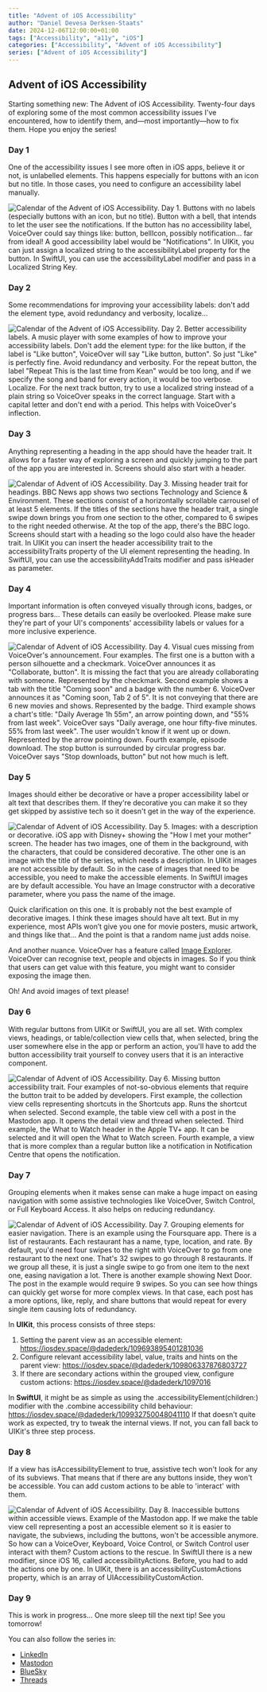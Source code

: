 ```yaml
---
title: "Advent of iOS Accessibility"
author: "Daniel Devesa Derksen-Staats"
date: 2024-12-06T12:00:00+01:00
tags: ["Accessibility", "a11y", "iOS"]
categories: ["Accessibility", "Advent of iOS Accessibility"]
series: ["Advent of iOS Accessibility"]
---
```


## Advent of iOS Accessibility

Starting something new: The Advent of iOS Accessibility. Twenty-four days of exploring some of the most common accessibility issues I've encountered, how to identify them, and—most importantly—how to fix them. Hope you enjoy the series!

### Day 1

One of the accessibility issues I see more often in iOS apps, believe it or not, is unlabelled elements. This happens especially for buttons with an icon but no title. In those cases, you need to configure an accessibility label manually. 

![Calendar of the Advent of iOS Accessibility. Day 1. Buttons with no labels (especially buttons with an icon, but no title). Button with a bell, that intends to let the user see the notifications. If the button has no accessibility label, VoiceOver could say things like: button, bellIcon, possibly notification... far from ideal! A good accessibility label would be "Notifications". In UIKit, you can just assign a localized string to the accessibilityLabel property for the button. In SwiftUI, you can use the accessibilityLabel modifier and pass in a Localized String Key.](images/posts/2024-12-06-01/Day1.png)

### Day 2

Some recommendations for improving your accessibility labels: don't add the element type, avoid redundancy and verbosity, localize...

![Calendar of the Advent of iOS Accessibility. Day 2. Better accessibility labels. A music player with some examples of how to improve your accessibility labels. Don't add the element type: for the like button, if the label is "Like button", VoiceOver will say "Like button, button". So just "Like" is perfectly fine. Avoid redundancy and verbosity. For the repeat button, the label "Repeat This is the last time from Kean" would be too long, and if we specify the song and band for every action, it would be too verbose. Localize. For the next track button, try to use a localized string instead of a plain string so VoiceOver speaks in the correct language. Start with a capital letter and don't end with a period. This helps with VoiceOver's inflection.](images/posts/2024-12-06-01/Day2.png)

### Day 3

Anything representing a heading in the app should have the header trait. It allows for a faster way of exploring a screen and quickly jumping to the part of the app you are interested in. Screens should also start with a header.

![Calendar of Advent of iOS Accessibility. Day 3. Missing header trait for headings. BBC News app shows two sections Technology and Science & Environment. These sections consist of a horizontally scrollable carrousel of at least 5 elements. If the titles of the sections have the header trait, a single swipe down brings you from one section to the other, compared to 6 swipes to the right needed otherwise. At the top of the app, there's the BBC logo. Screens should start with a heading so the logo could also have the header trait. In UIKit you can insert the header accessibility trait to the accessibilityTraits property of the UI element representing the heading. In SwiftUI, you can use the accessibilityAddTraits modifier and pass isHeader as parameter.](images/posts/2024-12-06-01/Day3.png)

### Day 4

Important information is often conveyed visually through icons, badges, or progress bars... These details can easily be overlooked. Please make sure they're part of your UI's components' accessibility labels or values for a more inclusive experience.

![Calendar of Advent of iOS Accessibility. Day 4. Visual cues missing from VoiceOver's announcement. Four examples. The first one is a button with a person silhouette and a checkmark. VoiceOver announces it as "Collaborate, button". It is missing the fact that you are already collaborating with someone. Represented by the checkmark. Second example shows a tab with the title "Coming soon" and a badge with the number 6. VoiceOver announces it as "Coming soon, Tab 2 of 5". It is not conveying that there are 6 new movies and shows. Represented by the badge. Third example shows a chart's title: "Daily Average 1h 55m", an arrow pointing down, and "55% from last week". VoiceOver says "Daily average, one hour fifty-five minutes. 55% from last week". The user wouldn't know if it went up or down. Represented by the arrow pointing down. Fourth example, episode download. The stop button is surrounded by circular progress bar. VoiceOver says "Stop downloads, button" but not how much is left.](images/posts/2024-12-06-01/Day4.png)

### Day 5

Images should either be decorative or have a proper accessibility label or alt text that describes them. If they're decorative you can make it so they get skipped by assistive tech so it doesn't get in the way of the experience. 

![Calendar of Advent of iOS Accessibility. Day 5. Images: with a description or decorative. iOS app with Disney+ showing the "How I met your mother" screen. The header has two images, one of them in the background, with the characters, that could be considered decorative. The other one is an image with the title of the series, which needs a description. In UIKit images are not accessible by default. So in the case of images that need to be accessible, you need to make the accessible elements. In SwiftUI images are by default accessible. You have an Image constructor with a decorative parameter, where you pass the name of the image.](images/posts/2024-12-06-01/Day5.png)

Quick clarification on this one. It is probably not the best example of decorative images. I think these images should have alt text. But in my experience, most APIs won’t give you one for movie posters, music artwork, and things like that... And the point is that a random name just adds noise.

And another nuance. VoiceOver has a feature called [Image Explorer](https://iosdev.space/@dadederk/109587356581980365). VoiceOver can recognise text, people and objects in images. So if you think that users can get value with this feature, you might want to consider exposing the image then.

Oh! And avoid images of text please!

### Day 6

With regular buttons from UIKit or SwiftUI, you are all set. With complex views, headings, or table/collection view cells that, when selected, bring the user somewhere else in the app or perform an action, you'll have to add the button accessibility trait yourself to convey users that it is an interactive component.

![Calendar of Advent of iOS Accessibility. Day 6. Missing button accessibility trait. Four examples of not-so-obvious elements that require the button trait to be added by developers. First example, the collection view cells representing shortcuts in the Shortcuts app. Runs the shortcut when selected. Second example, the table view cell with a post in the Mastodon app. It opens the detail view and thread when selected. Third example, the What to Watch header in the Apple TV+ app. It can be selected and it will open the What to Watch screen. Fourth example, a view that is more complex than a regular button like a notification in Notification Centre that opens the notification.](images/posts/2024-12-06-01/Day6.png)

### Day 7

Grouping elements when it makes sense can make a huge impact on easing navigation with some assistive technologies like VoiceOver, Switch Control, or Full Keyboard Access. It also helps on reducing redundancy.

![Calendar of Advent of iOS Accessibility. Day 7. Grouping elements for easier navigation. There is an example using the Foursquare app. There is a list of restaurants. Each restaurant has a name, type, location, and rate. By default, you'd need four swipes to the right with VoiceOver to go from one restaurant to the next one. That's 32 swipes to go through 8 restaurants. If we group all these, it is just a single swipe to go from one item to the next one, easing navigation a lot. There is another example showing Next Door. The post in the example would require 9 swipes. So you can see how things can quickly get worse for more complex views. In that case, each post has a more options, like, reply, and share buttons that would repeat for every single item causing lots of redundancy.](images/posts/2024-12-06-01/Day7.png)

In **UIKit**, this process consists of three steps:
1. Setting the parent view as an accessible element: https://iosdev.space/@dadederk/109693895401281036
2. Configure relevant accessibility label, value, traits and hints on the parent view: https://iosdev.space/@dadederk/109806337876803727
3. If there are secondary actions within the grouped view, configure custom actions: https://iosdev.space/@dadederk/1097016

In **SwiftUI**, it might be as simple as using the .accessibilityElement(children:) modifier with the .combine accessibility child behaviour: https://iosdev.space/@dadederk/109932750048041110
If that doesn't quite work as expected, try to tweak the internal views. If not, you can fall back to UIKit's three step process.

### Day 8

If a view has isAccessibilityElement to true, assistive tech won't look for any of its subviews. That means that if there are any buttons inside, they won't be accessible. You can add custom actions to be able to 'interact' with them.

![Calendar of Advent of iOS Accessibility. Day 8. Inaccessible buttons within accessible views. Example of the Mastodon app. If we make the table view cell representing a post an accessible element so it is easier to navigate, the subviews, including the buttons, won't be accessible anymore. So how can a VoiceOver, Keyboard, Voice Control, or Switch Control user interact with them? Custom actions to the rescue. In SwiftUI there is a new modifier, since iOS 16, called accessibilityActions. Before, you had to add the actions one by one. In UIKit, there is an accessibilityCustomActions property, which is an array of UIAccessibilityCustomAction.](images/posts/2024-12-06-01/Day8.png)

### Day 9

This is work in progress... One more sleep till the next tip! See you tomorrow!

You can also follow the series in:
* [LinkedIn](https://www.linkedin.com/feed/hashtag/?keywords=adventofiosaccessibility)
* [Mastodon](https://iosdev.space/tags/adventOfIOSAccessibility)
* [BlueSky](https://bsky.app/hashtag/adventOfIOSAccessibility)
* [Threads](https://www.threads.net/search?q=365DaysIOSAccessibility&serp_type=tags&tag_id=18487639627032592)

